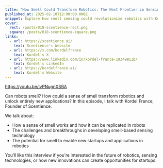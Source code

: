 ```yaml
---
title: "How Smell Could Transform Robotics: The Next Frontier in Sensing"
published_at: 2025-02-10T12:00:00.000Z
snippet: Explore how smell sensing could revolutionize robotics with Kordel France, founder of Scentience. Learn about the technology behind robotic smell, its potential applications, and how this emerging field could create new opportunities for startups.
cover:
  rect: /posts/018-scentience-rect.png
  square: /posts/018-scentience-square.png
links:
  - url: https://scentience.ai/
    text: Scentience's Website
  - url: https://x.com/kordelfrance
    text: Kordel's X
  - url: https://www.linkedin.com/in/kordel-france-10349811b/
    text: Kordel's LinkedIn
  - url: https://kordelfrance.ai/
    text: Kordel's Website
---
```


https://youtu.be/ivPNugnXSBA

Can robots smell? How could a sense of smell transform robotics and unlock
entirely new applications? In this episode, I talk with Kordel France, Founder
of Scentience.

We talk about:

- How a sense of smell works and how it can be replicated in robots
- The challenges and breakthroughs in developing smell-based sensing technology
- The potential for smell to enable new startups and applications in robotics

You'll like this interview if you're interested in the future of robotics,
sensing technologies, or how new innovations can create opportunities for
startups.
